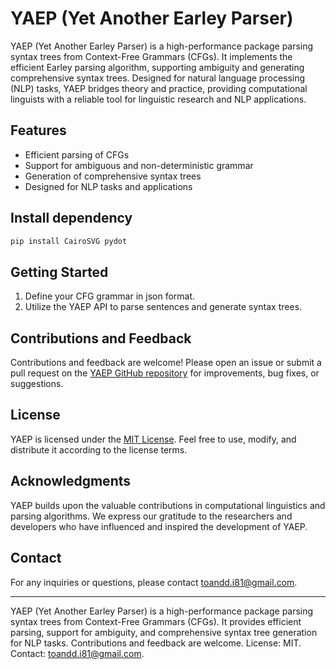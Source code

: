 # YAEP (Yet Another Earley Parser)

YAEP (Yet Another Earley Parser) is a high-performance package parsing syntax trees from Context-Free Grammars (CFGs). It implements the efficient Earley parsing algorithm, supporting ambiguity and generating comprehensive syntax trees. Designed for natural language processing (NLP) tasks, YAEP bridges theory and practice, providing computational linguists with a reliable tool for linguistic research and NLP applications.

## Features
- Efficient parsing of CFGs
- Support for ambiguous and non-deterministic grammar
- Generation of comprehensive syntax trees
- Designed for NLP tasks and applications

## Install dependency
```bash
pip install CairoSVG pydot
```

## Getting Started
1. Define your CFG grammar in json format.
2. Utilize the YAEP API to parse sentences and generate syntax trees.

## Contributions and Feedback
Contributions and feedback are welcome! Please open an issue or submit a pull request on the [YAEP GitHub repository](https://github.com/t3bol90/YAEP) for improvements, bug fixes, or suggestions.

## License
YAEP is licensed under the [MIT License](https://github.com/t3bol90/YAEP/blob/main/LICENSE). Feel free to use, modify, and distribute it according to the license terms.

## Acknowledgments
YAEP builds upon the valuable contributions in computational linguistics and parsing algorithms. We express our gratitude to the researchers and developers who have influenced and inspired the development of YAEP.

## Contact
For any inquiries or questions, please contact [toandd.i81@gmail.com](mailto:toandd.i81@gmail.com).

---

YAEP (Yet Another Earley Parser) is a high-performance package parsing syntax trees from Context-Free Grammars (CFGs). It provides efficient parsing, support for ambiguity, and comprehensive syntax tree generation for NLP tasks. Contributions and feedback are welcome. License: MIT. Contact: [toandd.i81@gmail.com](mailto:toandd.i81@gmail.com).
